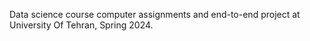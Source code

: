 Data science course computer assignments and end-to-end project at University Of Tehran, Spring 2024.
